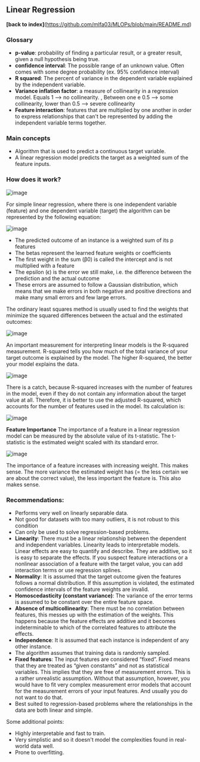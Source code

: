 ## Linear Regression

**[back to index]**(https://github.com/mlfa03/MLOPs/blob/main/README.md)

### Glossary 
 * **p-value**: probability of finding a particular result, or a greater result, given a null hypothesis being true. 
 * **confidence interval**: The possible range of an unknown value. Often comes with some degree probability (ex. 95% confidence interval)
 * **R squared**: The percent of variance in the dependent variable explained by the independent variable. 
 * **Variance inflation factor**: a measure of collinearity in a regression model. Equals 1 --> no collinearity. , Between one e 0.5 --> some collinearity, lower than 0.5 --> severe collinearity
 * **Feature interaction**: features that are multiplied by one another in order to express relationships that can't be represented by adding the independent variable terms together. 


### Main concepts 
* Algorithm that is used to predict a continuous target variable. 
* A linear regression model predicts the target as a weighted sum of the feature inputs. 



### How does it work?
![image](https://user-images.githubusercontent.com/39881974/201339267-9b4a0de5-678e-4dc8-8f29-5e5d277d013d.png)

For simple linear regression, where there is one independent variable (feature) and one dependent variable (target) the algorithm can be represented by the following equation:

![image](https://user-images.githubusercontent.com/39881974/208433471-b758678e-dba6-47d9-bc0c-0319d2ddf74d.png)

* The predicted outcome of an instance is a weighted sum of its p features
* The betas represent the learned feature weights or coefficients
* The first weight in the sum (β0) is called the intercept and is not multiplied with a feature
* The epsilon (ϵ) is the error we still make, i.e. the difference between the prediction and the actual outcome
* These errors are assumed to follow a Gaussian distribution, which means that we make errors in both negative and positive directions and make many small errors and few large errors.

The ordinary least squares method is usually used to find the weights that minimize the squared differences between the actual and the estimated outcomes:

![image](https://user-images.githubusercontent.com/39881974/208433795-f889e73f-ebbf-4cb2-bc0f-c0e3db1693a6.png)

An important measurement for interpreting linear models is the R-squared measurement. R-squared tells you how much of the total variance of your target outcome is explained by the model. The higher R-squared, the better your model explains the data.

![image](https://user-images.githubusercontent.com/39881974/208435922-aae50f8f-a4a0-4bd8-a888-ced63deb614e.png)

There is a catch, because R-squared increases with the number of features in the model, even if they do not contain any information about the target value at all. Therefore, it is better to use the adjusted R-squared, which accounts for the number of features used in the model. Its calculation is:

![image](https://user-images.githubusercontent.com/39881974/208436275-5489a7ef-08d3-4172-ae06-c224224209b3.png)

**Feature Importance**
The importance of a feature in a linear regression model can be measured by the absolute value of its t-statistic. The t-statistic is the estimated weight scaled with its standard error.

![image](https://user-images.githubusercontent.com/39881974/208436496-85dd5717-3af7-45dd-98c8-79ee1d2445e6.png)

The importance of a feature increases with increasing weight. This makes sense. The more variance the estimated weight has (= the less certain we are about the correct value), the less important the feature is. This also makes sense.


### Recommendations:
* Performs very well on linearly separable data.
* Not good for datasets with too many outliers, it is not robust to this condition 
* Can only be used to solve regression-based problems.
* **Linearity**: There must be a linear relationship between the dependent and independent variables. Linearity leads to interpretable models. Linear effects are easy to quantify and describe. They are additive, so it is easy to separate the effects. If you suspect feature interactions or a nonlinear association of a feature with the target value, you can add interaction terms or use regression splines.
* **Normality**: It is assumed that the target outcome given the features follows a normal distribution. If this assumption is violated, the estimated confidence intervals of the feature weights are invalid.
* **Homoscedasticity (constant variance)**: The variance of the error terms is assumed to be constant over the entire feature space.
* **Absence of multicollinearity**: There must be no correlation between features, this messes up with the estimation of the weights. This happens because the feature effects are additive and it becomes indeterminable to which of the correlated features to attribute the effects.
* **Independence**: It is assumed that each instance is independent of any other instance. 
* The algorithm assumes that training data is randomly sampled.
* **Fixed features**: The input features are considered “fixed”. Fixed means that they are treated as “given constants” and not as statistical variables. This implies that they are free of measurement errors. This is a rather unrealistic assumption. Without that assumption, however, you would have to fit very complex measurement error models that account for the measurement errors of your input features. And usually you do not want to do that.
* Best suited to regression-based problems where the relationships in the data are both linear and simple.

Some additional points: 

* Highly interpretable and fast to train.
* Very simplistic and so it doesn't model the complexities found in real-world data well.
*  Prone to overfitting.
